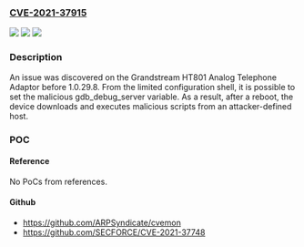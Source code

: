 ### [CVE-2021-37915](https://cve.mitre.org/cgi-bin/cvename.cgi?name=CVE-2021-37915)
![](https://img.shields.io/static/v1?label=Product&message=n%2Fa&color=blue)
![](https://img.shields.io/static/v1?label=Version&message=n%2Fa&color=blue)
![](https://img.shields.io/static/v1?label=Vulnerability&message=n%2Fa&color=brighgreen)

### Description

An issue was discovered on the Grandstream HT801 Analog Telephone Adaptor before 1.0.29.8. From the limited configuration shell, it is possible to set the malicious gdb_debug_server variable. As a result, after a reboot, the device downloads and executes malicious scripts from an attacker-defined host.

### POC

#### Reference
No PoCs from references.

#### Github
- https://github.com/ARPSyndicate/cvemon
- https://github.com/SECFORCE/CVE-2021-37748

